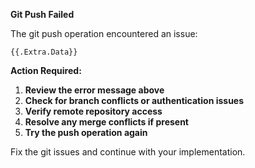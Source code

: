 **Git Push Failed**

The git push operation encountered an issue:

```
{{.Extra.Data}}
```

**Action Required:**
1. **Review the error message above**
2. **Check for branch conflicts or authentication issues**
3. **Verify remote repository access**
4. **Resolve any merge conflicts if present**
5. **Try the push operation again**

Fix the git issues and continue with your implementation.